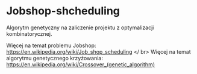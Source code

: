 # Jobshop-shcheduling
Algorytm genetyczny na zaliczenie projektu z optymalizacji kombinatorycznej.

Więcej na temat problemu Jobshop:
https://en.wikipedia.org/wiki/Job_shop_scheduling </ br>
Więcej na temat algorytmu genetycznego krzyżowania:
https://en.wikipedia.org/wiki/Crossover_(genetic_algorithm)
